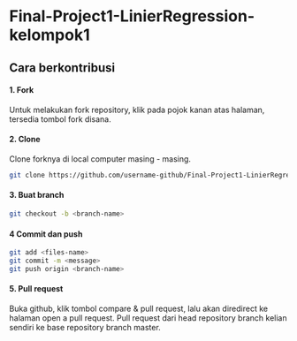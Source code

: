 # Final-Project1-LinierRegression-kelompok1
## Cara berkontribusi
#### 1. Fork
Untuk melakukan fork repository, klik pada pojok kanan atas halaman, tersedia tombol fork disana.
#### 2. Clone
Clone forknya di local computer masing - masing.
```sh
git clone https://github.com/username-github/Final-Project1-LinierRegression-kelompok1.git
```
#### 3. Buat branch
```sh
git checkout -b <branch-name>
```

#### 4 Commit dan push
```sh
git add <files-name>
git commit -m <message>
git push origin <branch-name>
```
####  5. Pull request
Buka github, klik tombol compare & pull request, lalu akan diredirect ke halaman open a pull request. Pull request dari head repository branch kelian sendiri ke base repository branch master.

